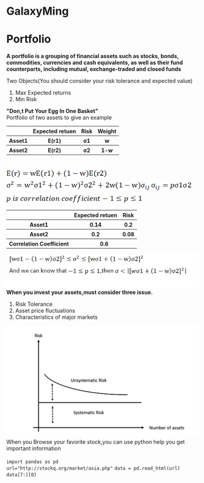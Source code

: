 # GalaxyMing
# Portfolio
**A portfolio is a grouping of financial assets such as stocks, bonds, commodities, currencies and cash equivalents, as well as their fund counterparts, including mutual, exchange-traded and closed funds**
 
 
Two Objects(You should consider your risk tolerance and expected value)

<ol>
<li>Max Expected returns</li>
<li>Min Risk</li>
</ol>
<b>"Don,t Put Your Egg In One Basket"</b><br>
Portfolio of two assets to give an example
<table>
 <tr>
  <th></th><th>Expected retuen</th><th>Risk </th> <th>Weight</th>
 </tr>
 <tr>
  <th>Asset1</th><th>E(r1)</th><th>σ1 </th> <th>w</th>
 </tr>
 <tr>
  <th>Asset2</th><th>E(r2)</th><th>σ2 </th> <th>1-w</th>
 </tr>
</table>
 <br>
<img src="https://github.com/Ming-Xuan/GalaxyMing/blob/master/%E5%85%AC%E5%BC%8F%E6%A8%99%E6%BA%96.gif" >
<img src="https://github.com/Ming-Xuan/GalaxyMing/blob/master/%E5%85%AC%E5%BC%8F1.png?raw=true" >
<img src="https://github.com/Ming-Xuan/GalaxyMing/blob/master/%E5%85%AC%E5%BC%8F2.png" >



<img src="https://github.com/Ming-Xuan/GalaxyMing/blob/master/%E5%85%AC%E5%BC%8F3.png" >

<table>
 <tr>
  <th></th><th>Expected retuen</th><th>Risk </th> 
 </tr>
 <tr>
  <th>Asset1</th><th>0.14</th><th>0.2 </th> 
 </tr>
 <tr>
  <th>Asset2</th><th>0.2</th><th>0.08</th> 
 </tr>
 <tr>
  <th>Correlation Coefficient</th>
  <th colspan="2">0.6</th>
 </tr>
</table>
<img src="https://github.com/Ming-Xuan/GalaxyMing/blob/master/%E6%8E%A8%E5%80%92.JPG" >
<b>When you invest your assets,must consider three issue.</b>
<ol>
<li>Risk Tolerance</li>
<li>
Asset price fluctuations</li>
 <li>
Characteristics of major markets</li>
</ol>
<img src="https://github.com/Ming-Xuan/GalaxyMing/blob/master/risk.png" >
When you Browse your favorite stock,you can use python help you get important information<br>
<code>
import pandas as pd<br></code>
<code>url="http://stockq.org/market/asia.php"</code>
<code>data = pd.read_html(url)</code>
<code>data[7:][0]</code>

